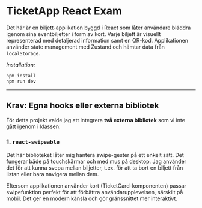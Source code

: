 # TicketApp React Exam

Det här är en biljett-applikation byggd i React som låter användare bläddra igenom sina eventbiljetter i form av kort. Varje biljett är visuellt representerad med detaljerad information samt en QR-kod. Applikationen använder state management med Zustand och hämtar data från `localStorage`.

_Installation:_

```bash
npm install
npm run dev
```

---

## Krav: Egna hooks eller externa bibliotek

För detta projekt valde jag att integrera **två externa bibliotek** som vi inte gått igenom i klassen:

### 1. `react-swipeable`

Det här biblioteket låter mig hantera swipe-gester på ett enkelt sätt. Det fungerar både på touchskärmar och med mus på desktop. Jag använder det för att kunna svepa mellan biljetter, t.ex. för att ta bort en biljett från listan eller bara navigera mellan dem.

Eftersom applikationen använder kort (TicketCard-komponenten) passar swipefunktion perfekt för att förbättra användarupplevelsen, särskilt på mobil. Det ger en modern känsla och gör gränssnittet mer interaktivt.
